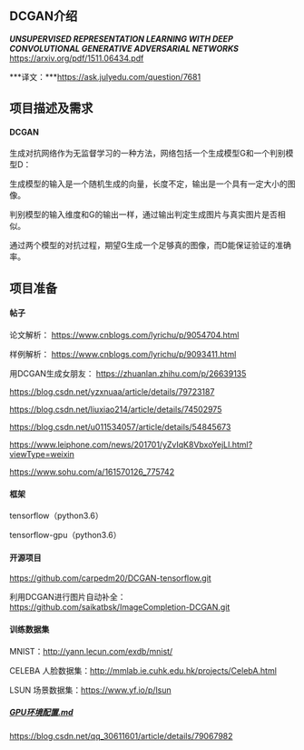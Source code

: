 ## DCGAN介绍

***UNSUPERVISED REPRESENTATION LEARNING WITH DEEP CONVOLUTIONAL GENERATIVE ADVERSARIAL NETWORKS*** https://arxiv.org/pdf/1511.06434.pdf

***译文：***https://ask.julyedu.com/question/7681

## 项目描述及需求

#### **DCGAN**

生成对抗网络作为无监督学习的一种方法，网络包括一个生成模型G和一个判别模型D：

生成模型的输入是一个随机生成的向量，长度不定，输出是一个具有一定大小的图像。

判别模型的输入维度和G的输出一样，通过输出判定生成图片与真实图片是否相似。

通过两个模型的对抗过程，期望G生成一个足够真的图像，而D能保证验证的准确率。

## 项目准备

#### **帖子**

论文解析：
https://www.cnblogs.com/lyrichu/p/9054704.html

样例解析：
https://www.cnblogs.com/lyrichu/p/9093411.html

用DCGAN生成女朋友：
https://zhuanlan.zhihu.com/p/26639135

https://blog.csdn.net/yzxnuaa/article/details/79723187

https://blog.csdn.net/liuxiao214/article/details/74502975

https://blog.csdn.net/u011534057/article/details/54845673

https://www.leiphone.com/news/201701/yZvIqK8VbxoYejLl.html?viewType=weixin

https://www.sohu.com/a/161570126_775742


#### **框架**

tensorflow（python3.6）

tensorflow-gpu（python3.6）


#### **开源项目**

https://github.com/carpedm20/DCGAN-tensorflow.git

利用DCGAN进行图片自动补全：
https://github.com/saikatbsk/ImageCompletion-DCGAN.git

#### **训练数据集**

MNIST：http://yann.lecun.com/exdb/mnist/

CELEBA 人脸数据集：http://mmlab.ie.cuhk.edu.hk/projects/CelebA.html

LSUN 场景数据集：https://www.yf.io/p/lsun

##### [GPU环境配置.md](ZXY_Example/gpu环境配置.md)

https://blog.csdn.net/qq_30611601/article/details/79067982


#### 





